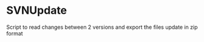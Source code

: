 SVNUpdate
=========

Script to read changes between 2 versions and export the files update in zip format